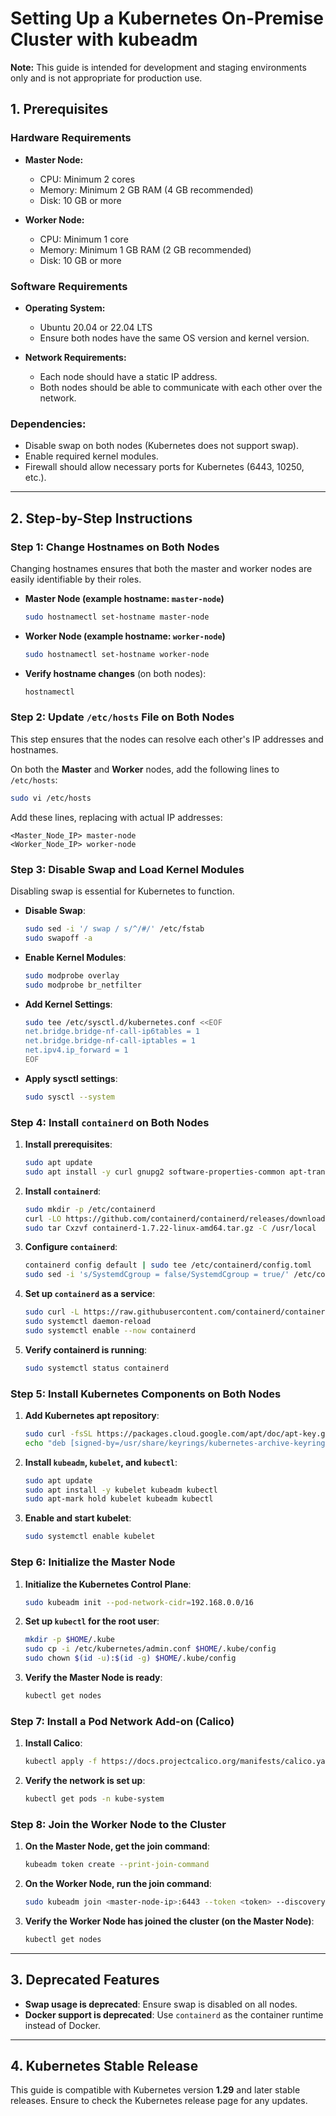 #                                                      Setting Up a Kubernetes On-Premise Cluster with kubeadm
**Note:** This guide is intended for development and staging environments only and is not appropriate for production use.


## 1. **Prerequisites**

### **Hardware Requirements**
- **Master Node:**
  - CPU: Minimum 2 cores
  - Memory: Minimum 2 GB RAM (4 GB recommended)
  - Disk: 10 GB or more

- **Worker Node:**
  - CPU: Minimum 1 core
  - Memory: Minimum 1 GB RAM (2 GB recommended)
  - Disk: 10 GB or more

### **Software Requirements**
- **Operating System:**
  - Ubuntu 20.04 or 22.04 LTS
  - Ensure both nodes have the same OS version and kernel version.

- **Network Requirements:**
  - Each node should have a static IP address.
  - Both nodes should be able to communicate with each other over the network.

### **Dependencies:**
  - Disable swap on both nodes (Kubernetes does not support swap).
  - Enable required kernel modules.
  - Firewall should allow necessary ports for Kubernetes (6443, 10250, etc.).

---

## 2. **Step-by-Step Instructions**

### **Step 1: Change Hostnames on Both Nodes**
Changing hostnames ensures that both the master and worker nodes are easily identifiable by their roles.

- **Master Node (example hostname: `master-node`)**
  ```bash
  sudo hostnamectl set-hostname master-node
  ```

- **Worker Node (example hostname: `worker-node`)**
  ```bash
  sudo hostnamectl set-hostname worker-node
  ```

- **Verify hostname changes** (on both nodes):
  ```bash
  hostnamectl
  ```

### **Step 2: Update `/etc/hosts` File on Both Nodes**
This step ensures that the nodes can resolve each other's IP addresses and hostnames.

On both the **Master** and **Worker** nodes, add the following lines to `/etc/hosts`:

```bash
sudo vi /etc/hosts
```

Add these lines, replacing with actual IP addresses:
```
<Master_Node_IP> master-node
<Worker_Node_IP> worker-node
```

### **Step 3: Disable Swap and Load Kernel Modules**
Disabling swap is essential for Kubernetes to function.

- **Disable Swap**:
  ```bash
  sudo sed -i '/ swap / s/^/#/' /etc/fstab
  sudo swapoff -a
  ```

- **Enable Kernel Modules**:
  ```bash
  sudo modprobe overlay
  sudo modprobe br_netfilter
  ```

- **Add Kernel Settings**:
  ```bash
  sudo tee /etc/sysctl.d/kubernetes.conf <<EOF
  net.bridge.bridge-nf-call-ip6tables = 1
  net.bridge.bridge-nf-call-iptables = 1
  net.ipv4.ip_forward = 1
  EOF
  ```

- **Apply sysctl settings**:
  ```bash
  sudo sysctl --system
  ```

### **Step 4: Install `containerd` on Both Nodes**

1. **Install prerequisites**:
   ```bash
   sudo apt update
   sudo apt install -y curl gnupg2 software-properties-common apt-transport-https ca-certificates
   ```

2. **Install `containerd`**:
   ```bash
   sudo mkdir -p /etc/containerd
   curl -LO https://github.com/containerd/containerd/releases/download/v1.7.2/containerd-1.7.22-linux-amd64.tar.gz
   sudo tar Cxzvf containerd-1.7.22-linux-amd64.tar.gz -C /usr/local
   ```

3. **Configure `containerd`**:
   ```bash
   containerd config default | sudo tee /etc/containerd/config.toml
   sudo sed -i 's/SystemdCgroup = false/SystemdCgroup = true/' /etc/containerd/config.toml
   ```

4. **Set up `containerd` as a service**:
   ```bash
   sudo curl -L https://raw.githubusercontent.com/containerd/containerd/main/containerd.service -o /etc/systemd/system/containerd.service
   sudo systemctl daemon-reload
   sudo systemctl enable --now containerd
   ```

5. **Verify containerd is running**:
   ```bash
   sudo systemctl status containerd
   ```

### **Step 5: Install Kubernetes Components on Both Nodes**

1. **Add Kubernetes apt repository**:
   ```bash
   sudo curl -fsSL https://packages.cloud.google.com/apt/doc/apt-key.gpg | sudo gpg --dearmor -o /usr/share/keyrings/kubernetes-archive-keyring.gpg
   echo "deb [signed-by=/usr/share/keyrings/kubernetes-archive-keyring.gpg] https://apt.kubernetes.io/ kubernetes-xenial main" | sudo tee /etc/apt/sources.list.d/kubernetes.list
   ```

2. **Install `kubeadm`, `kubelet`, and `kubectl`**:
   ```bash
   sudo apt update
   sudo apt install -y kubelet kubeadm kubectl
   sudo apt-mark hold kubelet kubeadm kubectl
   ```

3. **Enable and start kubelet**:
   ```bash
   sudo systemctl enable kubelet
   ```

### **Step 6: Initialize the Master Node**

1. **Initialize the Kubernetes Control Plane**:
   ```bash
   sudo kubeadm init --pod-network-cidr=192.168.0.0/16
   ```

2. **Set up `kubectl` for the root user**:
   ```bash
   mkdir -p $HOME/.kube
   sudo cp -i /etc/kubernetes/admin.conf $HOME/.kube/config
   sudo chown $(id -u):$(id -g) $HOME/.kube/config
   ```

3. **Verify the Master Node is ready**:
   ```bash
   kubectl get nodes
   ```

### **Step 7: Install a Pod Network Add-on (Calico)**

1. **Install Calico**:
   ```bash
   kubectl apply -f https://docs.projectcalico.org/manifests/calico.yaml
   ```

2. **Verify the network is set up**:
   ```bash
   kubectl get pods -n kube-system
   ```

### **Step 8: Join the Worker Node to the Cluster**

1. **On the Master Node, get the join command**:
   ```bash
   kubeadm token create --print-join-command
   ```

2. **On the Worker Node, run the join command**:
   ```bash
   sudo kubeadm join <master-node-ip>:6443 --token <token> --discovery-token-ca-cert-hash sha256:<hash>
   ```

3. **Verify the Worker Node has joined the cluster (on the Master Node)**:
   ```bash
   kubectl get nodes
   ```

---

## 3. **Deprecated Features**
- **Swap usage is deprecated**: Ensure swap is disabled on all nodes.
- **Docker support is deprecated**: Use `containerd` as the container runtime instead of Docker.

---

## 4. **Kubernetes Stable Release**
This guide is compatible with Kubernetes version **1.29** and later stable releases. Ensure to check the Kubernetes release page for any updates.

